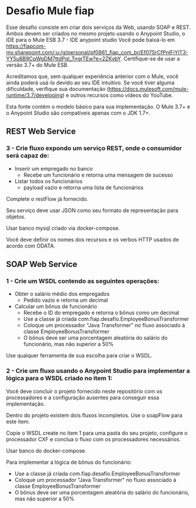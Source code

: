 # Desafio Mule fiap

Esse desafio consiste em criar dois serviços da Web, usando SOAP e REST.
Ambos devem ser criados no mesmo projeto usando o Anypoint Studio, o IDE para o Mule ESB  3.7 - IDE anypoint studio
Você pode baixá-lo em https://fiapcom-my.sharepoint.com/:u:/g/personal/pf0861_fiap_com_br/Ef07SrCfPnlFiYlT3-YY5u8B9CqWgDM7ttdPqI_TngrTEw?e=2ZKvbY. 
Certifique-se de usar a versão 3.7+ do Mule ESB.

Acreditamos que, sem qualquer experiência anterior com o Mule, você ainda poderá usá-lo devido ao seu IDE intuitivo. 
Se você tiver alguma dificuldade, verifique sua documentação (https://docs.mulesoft.com/mule-runtime/3.7/developing) e outros recursos como vídeos do YouTube.

Esta fonte contém o modelo básico para sua implementação.
O Mule 3.7+ e o Anypoint Studio são compatíveis apenas com o JDK 1.7+.

## REST Web Service

### 3 - Crie fluxo expondo um serviço REST, onde o consumidor será capaz de:

* Inserir um empregado no banco
  * Recebe um funcionário e retorna uma mensagem de sucesso
* Listar todos os funcionários
  * payload vazio e retorna uma lista de funcionários

Complete o restFlow já fornecido.

Seu serviço deve usar JSON como seu formato de representação para objetos.

Usar banco mysql criado via docker-compose.

Você deve definir os nomes dos recursos e os verbos HTTP usados de acordo com ODATA.


## SOAP Web Service

### 1 - Crie um WSDL contendo as seguintes operações:


* Obter o salário médio dos empregados
  * Pedido vazio e retorna um decimal
* Calcular um bônus de funcionário
  * Recebe o ID do empregado e retorna o bônus como um decimal
  * Use a classe já criada com.fiap.desafio.EmployeeBonusTransformer
  * Coloque um processador "Java Transformer" no fluxo associado à classe EmployeeBonusTransformer
  * O bônus deve ser uma porcentagem aleatória do salário do funcionário, mas não superior a 50%

Use qualquer ferramenta de sua escolha para criar o WSDL.


### 2 - Crie um fluxo usando o Anypoint Studio para implementar a lógica para o WSDL criado no item 1:

Você deve concluir o projeto fornecido neste repositório com os processadores e a configuração ausentes para conseguir essa implementação.

Dentro do projeto existem dois fluxos incompletos. Use o soapFlow para este item.

Copie o WSDL create no item 1 para uma pasta do seu projeto, configure o processador CXF e conclua o fluxo com os processadores necessários.

Usar banco do docker-compose.

Para implementar a lógica de bônus do funcionário:

* Use a classe já criada com.fiap.desafio.EmployeeBonusTransformer
* Coloque um processador "Java Transformer" no fluxo associado à classe EmployeeBonusTransformer
* O bônus deve ser uma porcentagem aleatória do salário do funcionário, mas não superior a 50%

